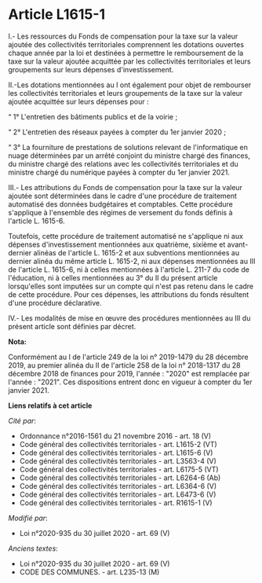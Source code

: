 # Article L1615-1

I.- Les ressources du Fonds de compensation pour la taxe sur la valeur ajoutée des collectivités territoriales comprennent
les dotations ouvertes chaque année par la loi et destinées à permettre le remboursement de la taxe sur la valeur ajoutée
acquittée par les collectivités territoriales et leurs groupements sur leurs dépenses d'investissement.

II.-Les dotations mentionnées au I ont également pour objet de rembourser les collectivités territoriales et leurs
groupements de la taxe sur la valeur ajoutée acquittée sur leurs dépenses pour :

“ 1° L'entretien des bâtiments publics et de la voirie ;

“ 2° L'entretien des réseaux payées à compter du 1er janvier 2020 ;

“ 3° La fourniture de prestations de solutions relevant de l'informatique en nuage déterminées par un arrêté conjoint du
ministre chargé des finances, du ministre chargé des relations avec les collectivités territoriales et du ministre chargé du
numérique payées à compter du 1er janvier 2021.

III.- Les attributions du Fonds de compensation pour la taxe sur la valeur ajoutée sont déterminées dans le cadre d'une
procédure de traitement automatisé des données budgétaires et comptables. Cette procédure s'applique à l'ensemble des régimes
de versement du fonds définis à l'article L. 1615-6.

Toutefois, cette procédure de traitement automatisé ne s'applique ni aux dépenses d'investissement mentionnées aux quatrième,
sixième et avant-dernier alinéas de l'article L. 1615-2 et aux subventions mentionnées au dernier alinéa du même article L.
1615-2, ni aux dépenses mentionnées au III de l'article L. 1615-6, ni à celles mentionnées à l'article L. 211-7 du code de
l'éducation, ni à celles mentionnées au 3° du II du présent article lorsqu'elles sont imputées sur un compte qui n'est pas
retenu dans le cadre de cette procédure. Pour ces dépenses, les attributions du fonds résultent d'une procédure déclarative.

IV.- Les modalités de mise en œuvre des procédures mentionnées au III du présent article sont définies par décret.

**Nota:**

Conformément au I de l'article 249 de la loi n° 2019-1479 du 28 décembre 2019, au premier alinéa du II de l'article 258 de la
loi n° 2018-1317 du 28 décembre 2018 de finances pour 2019, l'année : "2020" est remplacée par l'année : "2021". Ces
dispositions entrent donc en vigueur à compter du 1er janvier 2021.

**Liens relatifs à cet article**

_Cité par_:

  - Ordonnance n°2016-1561 du 21 novembre 2016 - art. 18 (V)
  - Code général des collectivités territoriales - art. L1615-2 (VT)
  - Code général des collectivités territoriales - art. L1615-6 (V)
  - Code général des collectivités territoriales - art. L3563-4 (V)
  - Code général des collectivités territoriales - art. L6175-5 (VT)
  - Code général des collectivités territoriales - art. L6264-6 (Ab)
  - Code général des collectivités territoriales - art. L6364-6 (V)
  - Code général des collectivités territoriales - art. L6473-6 (V)
  - Code général des collectivités territoriales - art. R1615-1 (V)

_Modifié par_:

  - Loi n°2020-935 du 30 juillet 2020 - art. 69 (V)

_Anciens textes_:

  - Loi n°2020-935 du 30 juillet 2020 - art. 69 (V)
  - CODE DES COMMUNES. - art. L235-13 (M)
